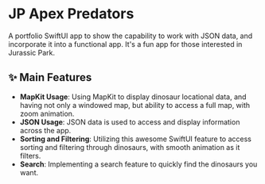 # JP Apex Predators

A portfolio SwiftUI app to show the capability to work with JSON data, and incorporate it into a functional app. It's a fun app for those interested in Jurassic Park.

## ✨ Main Features

- **MapKit Usage**: Using MapKit to display dinosaur locational data, and having not only a windowed map, but ability to access a full map, with zoom animation.
- **JSON Usage**: JSON data is used to access and display information across the app.
- **Sorting and Filtering**: Utilizing this awesome SwiftUI feature to access sorting and filtering through dinosaurs, with smooth animation as it filters.
- **Search**: Implementing a search feature to quickly find the dinosaurs you want.

<!-- | Sorting & Filtering | MapKit |
|---------------------------|----------------------|
| <img src="INSERT GIF HERE" width="250" alt="Loading and Auto-Scrolling Animation"> | <img src="INSERT GIF HERE" width="250" alt="Liquid Glass Tab Bar in Action"> |

| Animation | Search |
|-----------------------------|-------------------------------|
| <img src="INSERT GIF HERE" width="250" alt="Fetching a Random Quote"> | <img src="INSERT GIF HERE" width="250" alt="Fetching a Random Episode">
 -->
